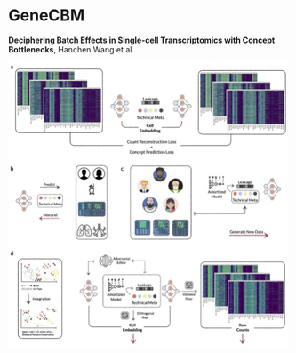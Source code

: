 # GeneCBM
**Deciphering Batch Effects in Single-cell Transcriptomics with Concept Bottlenecks**, Hanchen Wang et al.

![overview](asset/Overview.png)
